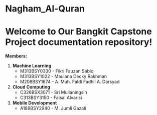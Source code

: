 # Nagham_Al-Quran
# Welcome to Our Bangkit Capstone Project documentation repository!
**Members:**
1. **Machine Learning**
   - M313BSY0330 - Fikri Fauzan Sabiq
   - M313BSY1022 - Maulana Decky Rakhman
   - M208BSY1674 - A. Muh. Faldi Fadhil A. Darsyad
2. **Cloud Computing**
   - C326BSX3071 - Sri Mulianingsih
   - C313BSY3150 - Faisal Alvarisi
3. **Mobile Development**
   - A189BSY2940 - M. Jumli Gazali
